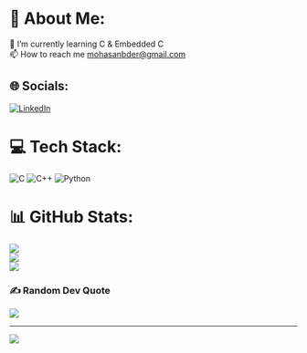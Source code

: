 # 💫 About Me:
🌱 I’m currently learning C & Embedded C<br>📫 How to reach me mohasanbder@gmail.com<br>


## 🌐 Socials:
[![LinkedIn](https://img.shields.io/badge/LinkedIn-%230077B5.svg?logo=linkedin&logoColor=white)](https://linkedin.com/in/mohammed-hasan-ahmed-6aa595263) 

# 💻 Tech Stack:
![C](https://img.shields.io/badge/c-%2300599C.svg?style=for-the-badge&logo=c&logoColor=white) ![C++](https://img.shields.io/badge/c++-%2300599C.svg?style=for-the-badge&logo=c%2B%2B&logoColor=white) ![Python](https://img.shields.io/badge/python-3670A0?style=for-the-badge&logo=python&logoColor=ffdd54)
# 📊 GitHub Stats:
![](https://github-readme-stats.vercel.app/api?username=MohammedHasanAhmed&theme=radical&hide_border=true&include_all_commits=true&count_private=true)<br/>
![](https://github-readme-streak-stats.herokuapp.com/?user=MohammedHasanAhmed&theme=radical&hide_border=true)<br/>
![](https://github-readme-stats.vercel.app/api/top-langs/?username=MohammedHasanAhmed&theme=radical&hide_border=true&include_all_commits=true&count_private=true&layout=compact)

### ✍️ Random Dev Quote
![](https://quotes-github-readme.vercel.app/api?type=horizontal&theme=radical)

---
[![](https://visitcount.itsvg.in/api?id=MohammedHasanAhmed&icon=6&color=0)](https://visitcount.itsvg.in)

<!-- Proudly created with GPRM ( https://gprm.itsvg.in ) -->
